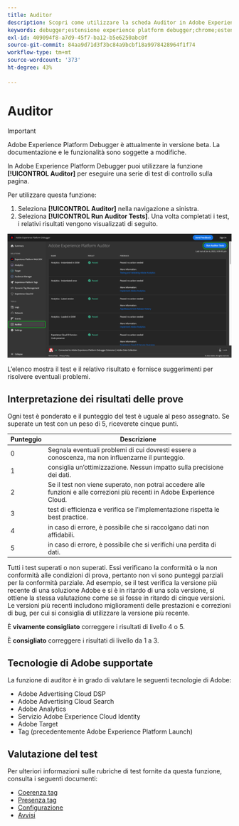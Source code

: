 ```yaml
---
title: Auditor
description: Scopri come utilizzare la scheda Auditor in Adobe Experience Platform Debugger per testare le implementazioni Adobe Experience Cloud.
keywords: debugger;estensione experience platform debugger;chrome;estensione;auditor;dtm;target
exl-id: 409094f8-a7d9-45f7-ba12-b5e6250abc0f
source-git-commit: 84aa9d71d3f3bc84a9bcbf18a9978428964f1f74
workflow-type: tm+mt
source-wordcount: '373'
ht-degree: 43%

---
```


# Auditor

>[!IMPORTANT]
>
>Adobe Experience Platform Debugger è attualmente in versione beta. La documentazione e le funzionalità sono soggette a modifiche.

In Adobe Experience Platform Debugger puoi utilizzare la funzione **[!UICONTROL Auditor]** per eseguire una serie di test di controllo sulla pagina.

Per utilizzare questa funzione:

1. Seleziona **[!UICONTROL Auditor]** nella navigazione a sinistra.
1. Seleziona **[!UICONTROL Run Auditor Tests]**. Una volta completati i test, i relativi risultati vengono visualizzati di seguito.

![Schermata dei risultati dei test nella scheda Auditor](../assets/auditor-results.png)

L’elenco mostra il test e il relativo risultato e fornisce suggerimenti per risolvere eventuali problemi.

## Interpretazione dei risultati delle prove

Ogni test è ponderato e il punteggio del test è uguale al peso assegnato. Se superate un test con un peso di 5, riceverete cinque punti.

| Punteggio | Descrizione |
| --- | --- |
| 0 | Segnala eventuali problemi di cui dovresti essere a conoscenza, ma non influenzarne il punteggio. |
| 1 | consiglia un’ottimizzazione. Nessun impatto sulla precisione dei dati. |
| 2 | Se il test non viene superato, non potrai accedere alle funzioni e alle correzioni più recenti in Adobe Experience Cloud. |
| 3 | test di efficienza e verifica se l’implementazione rispetta le best practice. |
| 4 | in caso di errore, è possibile che si raccolgano dati non affidabili. |
| 5 | in caso di errore, è possibile che si verifichi una perdita di dati. |

Tutti i test superati o non superati. Essi verificano la conformità o la non conformità alle condizioni di prova, pertanto non vi sono punteggi parziali per la conformità parziale. Ad esempio, se il test verifica la versione più recente di una soluzione Adobe e si è in ritardo di una sola versione, si ottiene la stessa valutazione come se si fosse in ritardo di cinque versioni. Le versioni più recenti includono miglioramenti delle prestazioni e correzioni di bug, per cui si consiglia di utilizzare la versione più recente.

È **vivamente consigliato** correggere i risultati di livello 4 o 5.

È **consigliato** correggere i risultati di livello da 1 a 3.

## Tecnologie di Adobe supportate

La funzione di auditor è in grado di valutare le seguenti tecnologie di Adobe:

* Adobe Advertising Cloud DSP
* Adobe Advertising Cloud Search
* Adobe Analytics
* Servizio Adobe Experience Cloud Identity
* Adobe Target
* Tag (precedentemente Adobe Experience Platform Launch)

## Valutazione del test

Per ulteriori informazioni sulle rubriche di test fornite da questa funzione, consulta i seguenti documenti:

* [Coerenza tag](./tag-consistency.md)
* [Presenza tag](./tag-presence.md)
* [Configurazione](./configuration.md)
* [Avvisi](./alerts.md)
